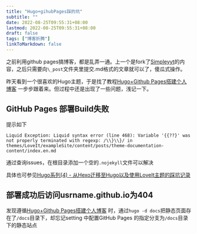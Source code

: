 ```yaml
---
title: "Hugo+gihubPages踩的坑"
subtitle: ""
date: 2022-08-25T09:55:31+08:00
lastmod: 2022-08-25T09:55:31+08:00
draft: false
tags: ["博客折腾"]
linkToMarkdown: false
---
```

   
      
之前利用github pages搞博客，都是乱弄一通。上一个是fork了[Simpleyyt](https://github.com/Simpleyyt/jekyll-theme-next)的内容，之后只需要向`\_post`文件夹里提交.md格式的文章就可以了，傻瓜式操作。   
   
昨天看到一个很喜欢的Hugo主题，于是找了教程[Hugo+Github Pages搭建个人博客](https://shangzg.top/zh-cn/2021-09-14-hugo-github-pages-build-a-personal-blog/#%E6%9E%84%E5%BB%BA%E9%9D%99%E6%80%81%E9%A1%B5%E9%9D%A2) 一步步跟着来。但过程中还是出现了一些问题，浅记一下。

## GitHub Pages 部署Build失败
提示如下
   
`Liquid Exception: Liquid syntax error (line 468): Variable '{{??}' was not properly terminated with regexp: /\\}\\}/ in themes/LoveIt/exampleSite/content/posts/theme-documentation-content/index.en.md`
   
通过查询issues，在根目录添加一个空的`.nojekyll`文件可以解决   
   
具体也可参见[Hugo系列(4) - 从Hexo迁移至Hugo以及使用LoveIt主题的踩坑记录](https://lewky.cn/posts/hugo-4.html/#%E8%BF%9C%E7%A8%8B%E9%83%A8%E7%BD%B2%E5%88%B0github-pages%E5%90%8Ebuild%E5%A4%B1%E8%B4%A5)

## 部署成功后访问usrname.github.io为404
发现遵循[Hugo+Github Pages搭建个人博客](https://shangzg.top/zh-cn/2021-09-14-hugo-github-pages-build-a-personal-blog/#%E6%9E%84%E5%BB%BA%E9%9D%99%E6%80%81%E9%A1%B5%E9%9D%A2) 时，通过`hugo -d docs`把静态页面存在了`/docs`目录下，却忘记setting 中配置GitHub Pages 的指定分支为`/docs`目录下的静态站点
